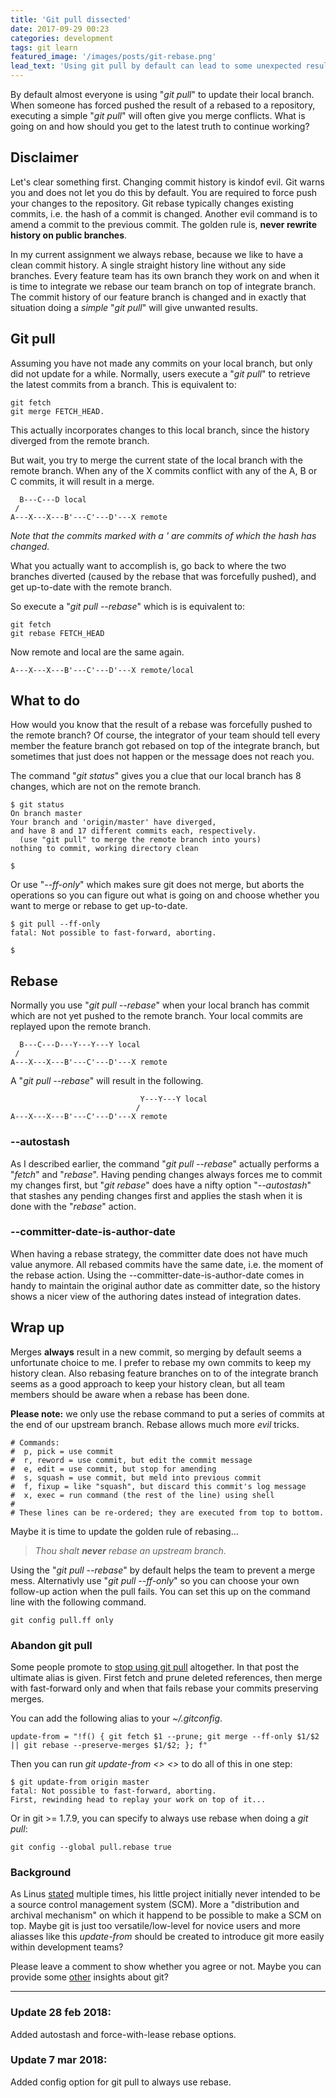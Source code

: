 ```yaml
---
title: 'Git pull dissected'
date: 2017-09-29 00:23
categories: development
tags: git learn
featured_image: '/images/posts/git-rebase.png'
lead_text: 'Using git pull by default can lead to some unexpected results when your branch has been rebased.'
---
```


By default almost everyone is using "_git pull_" to update their local branch.
When someone has forced pushed the result of a rebased to a repository, 
executing a simple "_git pull_" will often give you merge conflicts. What is
going on and how should you get to the latest truth to continue working?

## Disclaimer
Let's clear something first. Changing commit history is kindof evil. Git
warns you and does not let you do this by default. You are required to
force push your changes to the repository. Git rebase typically changes
existing commits, i.e. the hash of a commit is changed. Another evil command
is to amend a commit to the previous commit. The golden rule is, **never
rewrite history on public branches**.

In my current assignment we always rebase, because we like to have a clean
commit history. A single straight history line without any side branches.
Every feature team has its own branch they work on and when it is time to
integrate we rebase our team branch on top of integrate branch. The commit
history of our feature branch is changed and in exactly that situation
doing a _simple_ "_git pull_" will give unwanted results.

## Git pull
Assuming you have not made any commits on your local branch, but only
did not update for a while. Normally, users execute a "_git pull_" to
retrieve the latest commits from a branch. This is equivalent to:

```
git fetch
git merge FETCH_HEAD.
```

This actually incorporates changes to this local branch, since the history
diverged from the remote branch.

But wait, you try to merge the current state of the local branch with the 
remote branch. When any of the X commits conflict with any of the A, B or C
commits, it will result in a merge.

```
  B---C---D local
 /
A---X---X---B'---C'---D'---X remote
```

_Note that the commits marked with a *'* are commits of which the hash has
changed._

What you actually want to accomplish is, go back to where the two branches
diverted (caused by the rebase that was forcefully pushed), and get up-to-date
with the remote branch.

So execute a "_git pull \--rebase_" which is is equivalent to:

```
git fetch
git rebase FETCH_HEAD
```

Now remote and local are the same again.
```
A---X---X---B'---C'---D'---X remote/local
```

## What to do
How would you know that the result of a rebase was forcefully pushed to the 
remote branch? Of course, the integrator of your team should tell every member
the feature branch got rebased on top of the integrate branch, but sometimes
that just does not happen or the message does not reach you.

The command "_git status_" gives you a clue that our local branch has 8 changes,
which are not on the remote branch.

```console
$ git status
On branch master
Your branch and 'origin/master' have diverged,
and have 8 and 17 different commits each, respectively.
  (use "git pull" to merge the remote branch into yours)
nothing to commit, working directory clean

$
```

Or use "_\--ff-only_" which makes sure git does not merge, but aborts the 
operations so you can figure out what is going on and choose whether you 
want to merge or rebase to get up-to-date.

```console
$ git pull --ff-only
fatal: Not possible to fast-forward, aborting.

$
```

## Rebase
Normally you use "_git pull \--rebase_" when your local branch has commit 
which are not yet pushed to the remote branch. Your local commits are 
replayed upon the remote branch.

```
  B---C---D---Y---Y---Y local
 /
A---X---X---B'---C'---D'---X remote
```

A "_git pull \--rebase_" will result in the following.

```
                             Y---Y---Y local
                            /
A---X---X---B'---C'---D'---X remote
```

### \--autostash
As I described earlier, the command "_git pull \--rebase_" actually
performs a "_fetch_" and "_rebase_". Having pending changes always 
forces me to commit my changes first, but "_git rebase_" does have
a nifty option "_\--autostash_" that stashes any pending changes 
first and applies the stash when it is done with the "_rebase_" action.

### \--committer-date-is-author-date
When having a rebase strategy, the committer date does not have much value
anymore. All rebased commits have the same date, i.e. the moment of the
rebase action. Using the \--committer-date-is-author-date comes in handy
to maintain the original author date as committer date, so the history
shows a nicer view of the authoring dates instead of integration dates. 

## Wrap up
Merges **always** result in a new commit, so merging by default seems
a unfortunate choice to me. I prefer to rebase my own commits to keep
my history clean. Also rebasing feature branches on to of the integrate
branch seems as a good approach to keep your history clean, but all team
members should be aware when a rebase has been done.

**Please note:** we only use the rebase command to put a series of commits
at the end of our upstream branch. Rebase allows much more _evil_ tricks.
```
# Commands:
#  p, pick = use commit
#  r, reword = use commit, but edit the commit message
#  e, edit = use commit, but stop for amending
#  s, squash = use commit, but meld into previous commit
#  f, fixup = like "squash", but discard this commit's log message
#  x, exec = run command (the rest of the line) using shell
#
# These lines can be re-ordered; they are executed from top to bottom.
```

Maybe it is time to update the golden rule of rebasing...  
> _Thou shalt **never** rebase an upstream branch._
<i class="fa fa-quote-left fa-pull-left fa-border" aria-hidden="true"></i>
<i class="fa fa-quote-right fa-border" aria-hidden="true"></i>

Using the "_git pull \--rebase_" by default helps the team to prevent a merge
mess. Alternativly use "_git pull \--ff-only_" so you can choose your own
follow-up action when the pull fails. You can set this up on the command
line with the following command.

```console
git config pull.ff only
```
### Abandon git pull
Some people promote to [stop using git pull](https://adamcod.es/2014/12/10/git-pull-correct-workflow.html)
altogether. In that post the ultimate alias is given. First fetch and prune
deleted references, then merge with fast-forward only and when that fails
rebase your commits preserving merges.

You can add the following alias to your _~/.gitconfig_.
```
update-from = "!f() { git fetch $1 --prune; git merge --ff-only $1/$2 || git rebase --preserve-merges $1/$2; }; f"
```

Then you can run _git update-from <<remote>> <<branch-name>>_ to do all of this in one step:
```console
$ git update-from origin master
fatal: Not possible to fast-forward, aborting.
First, rewinding head to replay your work on top of it...
```

Or in git >= 1.7.9, you can specify to always use rebase when doing a _git pull_:
```
git config --global pull.rebase true
```

### Background
As Linus [stated](https://marc.info/?l=linux-kernel&m=111293537202443)
multiple times, his little project initially never intended to be a
source control management system (SCM). More a "distribution and archival
mechanism" on which it happend to be possible to make a SCM on top.
Maybe git is just too versatile/low-level for novice users and more
aliasses like this _update-from_ should be created to introduce git
more easily within development teams?

Please leave a comment to show whether you agree or not. Maybe you can
provide some [other](https://stevebennett.me/2012/02/24/10-things-i-hate-about-git/)
insights about git?

---

### Update 28 feb 2018:
Added autostash and force-with-lease rebase options.
### Update 7 mar 2018:
Added config option for git pull to always use rebase.
